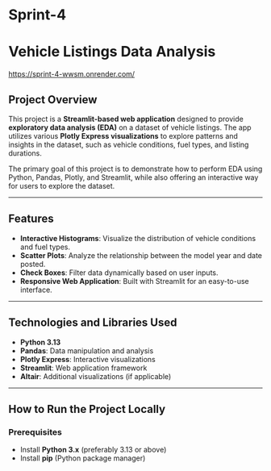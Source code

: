 # Sprint-4
# Vehicle Listings Data Analysis
https://sprint-4-wwsm.onrender.com/


## Project Overview
This project is a **Streamlit-based web application** designed to provide **exploratory data analysis (EDA)** on a dataset of vehicle listings. The app utilizes various **Plotly Express visualizations** to explore patterns and insights in the dataset, such as vehicle conditions, fuel types, and listing durations.

The primary goal of this project is to demonstrate how to perform EDA using Python, Pandas, Plotly, and Streamlit, while also offering an interactive way for users to explore the dataset.

---

## Features
- **Interactive Histograms**: Visualize the distribution of vehicle conditions and fuel types.
- **Scatter Plots**: Analyze the relationship between the model year and date posted.
- **Check Boxes**: Filter data dynamically based on user inputs.
- **Responsive Web Application**: Built with Streamlit for an easy-to-use interface.

---

## Technologies and Libraries Used
- **Python 3.13**
- **Pandas**: Data manipulation and analysis
- **Plotly Express**: Interactive visualizations
- **Streamlit**: Web application framework
- **Altair**: Additional visualizations (if applicable)

---

## How to Run the Project Locally

### Prerequisites
- Install **Python 3.x** (preferably 3.13 or above)
- Install **pip** (Python package manager)

